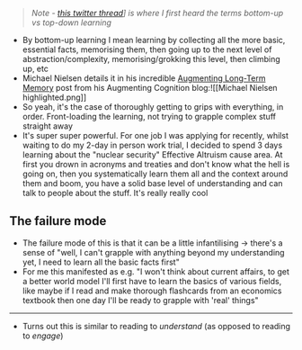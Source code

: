 > *Note - [this twitter thread](https://x.com/ejames_c/status/1895416279722594311)] is where I first heard the terms bottom-up vs top-down learning*

- By bottom-up learning I mean learning by collecting all the more basic, essential facts, memorising them, then going up to the next level of abstraction/complexity, memorising/grokking this level, then climbing up, etc 
- Michael Nielsen details it in his incredible [Augmenting Long-Term Memory](https://augmentingcognition.com/ltm.html) post from his Augmenting Cognition blog:![[Michael Nielsen highlighted.png]]
- So yeah, it's the case of thoroughly getting to grips with everything, in order. Front-loading the learning, not trying to grapple complex stuff straight away
- It's super super powerful. For one job I was applying for recently, whilst waiting to do my 2-day in person work trial, I decided to spend 3 days learning about the "nuclear security" Effective Altruism cause area. At first you drown in acronyms and treaties and don't know what the hell is going on, then you systematically learn them all and the context around them and boom, you have a solid base level of understanding and can talk to people about the stuff. It's really really cool
## The failure mode
- The failure mode of this is that it can be a little infantilising → there's a sense of "well, I can't grapple with anything beyond my understanding yet, I need to learn all the basic facts first"
- For me this manifested as e.g. "I won't think about current affairs, to get a better world model I'll first have to learn the basics of various fields, like maybe if I read and make thorough flashcards from an economics textbook then one day I'll be ready to grapple with 'real' things"

--- 

- Turns out this is similar to reading to _understand_ (as opposed to reading to _engage_)